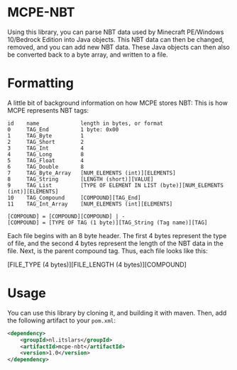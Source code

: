 # MCPE-NBT
Using this library, you can parse NBT data used by Minecraft PE/Windows 10/Bedrock Edition into Java objects.
This NBT data can then be changed, removed, and you can add new NBT data.
These Java objects can then also be converted back to a byte array, and written to a file.

# Formatting
A little bit of background information on how MCPE stores NBT:
This is how MCPE represents NBT tags:
```
id    name             length in bytes, or format
0     TAG_End          1 byte: 0x00
1     TAG_Byte         1
2     TAG_Short        2
3     TAG_Int          4
4     TAG_Long         8
5     TAG_Float        4
6     TAG_Double       8
7     TAG_Byte_Array   [NUM_ELEMENTS (int)][ELEMENTS]
8     TAG_String       [LENGTH (short)][VALUE]
9     TAG_List         [TYPE OF ELEMENT IN LIST (byte)][NUM_ELEMENTS (int)][ELEMENTS]
10    TAG_Compound     [COMPOUND][TAG_End]
11    TAG_Int_Array    [NUM_ELEMENTS (int][ELEMENTS]

[COMPOUND] = [COMPOUND][COMPOUND] | -
[COMPOUND] = [TYPE OF TAG (1 byte)][TAG_String (Tag name)][TAG]
```

Each file begins with an 8 byte header. The first 4 bytes represent the type of file, and the second 4 bytes represent the length of the NBT data in the file.
Next, is the parent compound tag. Thus, each file looks like this:

[FILE_TYPE (4 bytes)][FILE_LENGTH (4 bytes)][COMPOUND]

# Usage
You can use this library by cloning it, and building it with maven.
Then, add the following artifact to your ``pom.xml``:
```xml
<dependency>
    <groupId>nl.itslars</groupId>
    <artifactId>mcpe-nbt</artifactId>
    <version>1.0</version>
</dependency>
```
